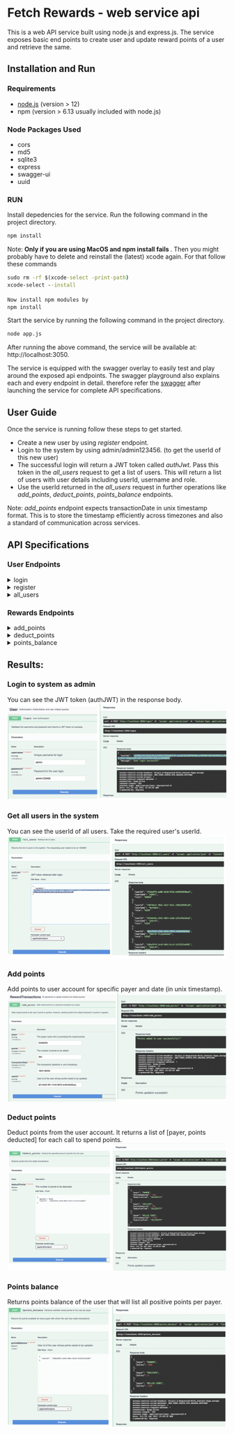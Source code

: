 # Fetch Rewards - web service api

This is a web API service built using node.js and express.js. The service exposes basic end points to create user and update reward points of a user and retrieve the same.

## Installation and Run

### Requirements

- [node.js](https://nodejs.org/en/) (version > 12)
- npm (version > 6.13 usually included with node.js)

### Node Packages Used

- cors
- md5
- sqlite3
- express
- swagger-ui
- uuid

### RUN

Install depedencies for the service. Run the following command in the project directory.

```cmd
npm install
```
Note: <b>Only if you are using MacOS and npm install fails </b>.
Then you might probably have to delete and reinstall the (latest) xcode again. For that follow these commands
```cmd
sudo rm -rf $(xcode-select -print-path)
xcode-select --install

Now install npm modules by
npm install
```

Start the service by running the following command in the project directory.

```cmd
node app.js
```

After running the above command, the service will be available at: http://localhost:3050.

The service is equipped with the swagger overlay to easily test and play around the exposed api endpoints. The swagger playground also explains each and every endpoint in detail. therefore refer the [swagger](http://localhost:3050) after launching the service for complete API specifications.

## User Guide

Once the service is running follow these steps to get started.

- Create a new user by using <i>register</i> endpoint.
- Login to the system by using admin/admin123456. (to get the userId of this new user)
- The successful login will return a JWT token called <i>authJwt</i>. Pass this token in the <i>all_users</i> request to get a list of users. This will return a list of users with user details including userId, username and role.
- Use the userId returned in the <i>all_users</i> request in further operations like <i>add_points</i>, <i>deduct_points</i>, <i>points_balance</i> endpoints.

Note: <i>add_points</i> endpoint expects transactionDate in unix timestamp format. This is to store the timestamp efficiently across timezones and also a standard of communication across services.

## API Specifications

### User Endpoints

<details>
  <summary>login</summary>
  The endpoint can be used to login to the system.<br/>
  <b>Request Url: </b>http://localhost:3050/login
</details>
<details>
  <summary>register</summary>
  
  The endpoint can be used to create a new user.<br/>
  <b>Request Url: </b>http://localhost:3050/register
</details>
<details>
  <summary>all_users</summary>
  
  The endpoint returns all the users present in the system.<br/>
  <b>Request Url: </b>http://localhost:3050/all_users
</details>

### Rewards Endpoints

<details>
  <summary>add_points</summary>
  
  The endpoint adds reward points for a specific user and specific payer. If the points specified is positive, then the points will be added to the user for that payer. If specified points is negative, it deducts the points for the user from the specific payer from the oldest entry in the transactions table.<br/>
  <b>Request Url: </b>http://localhost:3050/add_points
</details>
<details>
  <summary>deduct_points</summary>
  
  The endpoint deducts the specified amount of points from the user in the order of oldest reward transactions.<br/>
  <b>Request Url: </b>http://localhost:3050/deduct_points
</details>
<details>
  <summary>points_balance</summary>
  
  The endpoint retrieves the available points balance for the user for every payer the user has ever made transactions with.<br/>
  <b>Request Url: </b>http://localhost:3050/points_balance
</details>

## Results:
### Login to system as admin
You can see the JWT token (authJWT) in the response body.
![login](results/Login_admin.png) 

### Get all users in the system
You can see the userId of all users. Take the required user's userId. 
![login](results/all_users.png) 

### Add points 
Add points to user account for specific payer and date (in unix timestamp).
![login](results/add_points.png) 

### Deduct points
Deduct points from the user account. It returns a list of [payer, points deducted] for each call to spend points.
![login](results/deduct.png) 

### Points balance
Returns points balance of the user that will list all positive points per payer.
![login](results/points_bal.png) 
